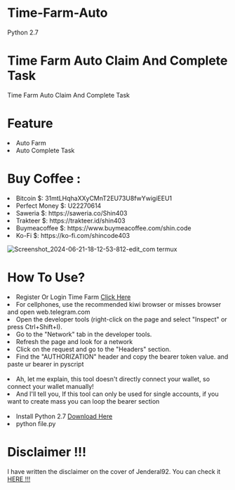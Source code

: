 # Time-Farm-Auto

Python 2.7

# Time Farm Auto Claim And Complete Task

<p>Time Farm Auto Claim And Complete Task</p>

# Feature

<li>Auto Farm</li>
<li>Auto Complete Task</li>

# Buy Coffee :

<li>Bitcoin $: 31mtLHqhaXXyCMnT2EU73U8fwYwigiEEU1</li>
<li>Perfect Money $: U22270614</li>
<li>Saweria $: https://saweria.co/Shin403</li>
<li>Trakteer $: https://trakteer.id/shin403</li>
<li>Buymeacoffee $: https://www.buymeacoffee.com/shin.code</li>
<li>Ko-Fi $: https://ko-fi.com/shincode403</li>


![Screenshot_2024-06-21-18-12-53-812-edit_com termux](https://github.com/Jenderal92/Time-Farm-Auto/assets/59664965/54ade355-0f26-4d7f-8eaf-67a534ddeacc)


# How To Use?

<li> Register Or Login Time Farm <a href="https://t.me/TimeFarmCryptoBot?start=BLzaB47kJ5zVm5QH">Click Here</a></li>

<li> For cellphones, use the recommended kiwi browser or misses browser and open web.telegram.com</li>
<li> Open the developer tools (right-click on the page and select "Inspect" or press Ctrl+Shift+I).</li>
<li> Go to the "Network" tab in the developer tools.</li>
<li> Refresh the page and look for a network</li>
<li> Click on the request and go to the "Headers" section.</li>
<li> Find the "AUTHORIZATION" header and copy the bearer token value. and paste ur bearer in pyscript</li>
<br>
<li> Ah, let me explain, this tool doesn't directly connect your wallet, so connect your wallet manually!</li>
<li> And I'll tell you, If this tool can only be used for single accounts, if you want to create mass you can loop the bearer section</li>
<br>
<li>Install Python 2.7 <a href="https://www.python.org/ftp/python/2.7.17/python-2.7.17.amd64.msi"> Download Here</a></li>
<li>python file.py</li>

# Disclaimer !!!

<p>I have written the disclaimer on the cover of Jenderal92. You can check it <a href="https://github.com/Jenderal92">HERE !!!</a></p>

